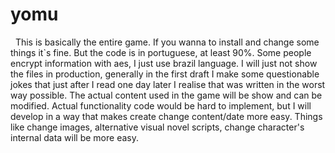 # yomu

 &nbsp;&nbsp;This is basically the entire game. If you wanna to install and change some things it`s fine. But the code is in portuguese, at least 90%. Some people encrypt information with aes, I just use brazil language. I will just not show the files in production, generally in the first draft I make some questionable jokes that just after I read one day later I realise that was written in the worst way possible. The actual content used in the game will be show and can be modified.
  Actual functionality code would be hard to implement, but I will develop in a way that makes create change content/date more easy. Things like change images, alternative visual novel scripts, change character's internal data will be more easy.

